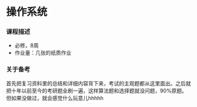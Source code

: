 # 操作系统

### 课程描述

- 必修，8周
- 作业量：几张的纸质作业



### 关于备考

首先把复习资料里的总结和详细内容背下来，考试的主观题都从这里面出。之后就把十年以前至今的考研题全刷一遍，这样算法题和选择题就没问题，90%原题。但如果没做过，就会感觉什么玩意儿hhhhh

